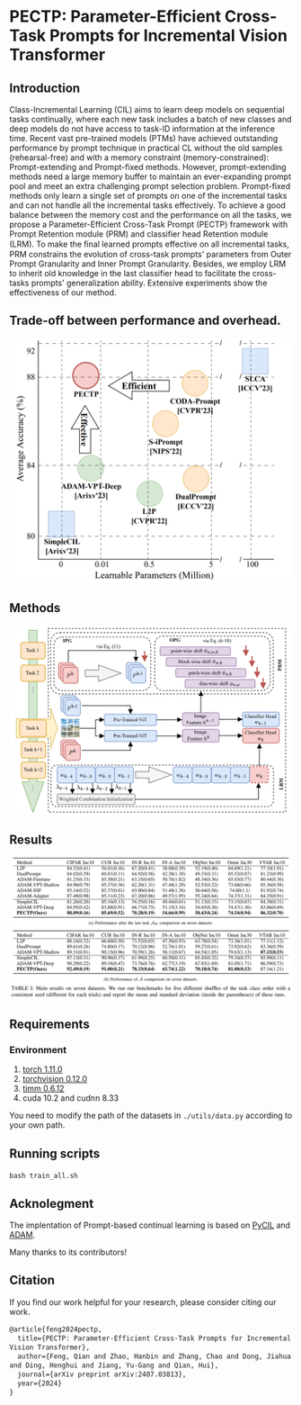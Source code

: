 
# PECTP: Parameter-Efficient Cross-Task Prompts for Incremental Vision Transformer


## Introduction
  Class-Incremental Learning (CIL) aims to learn deep models on sequential tasks continually, where each new task includes a batch of new classes and deep models do not have access to task-ID information at the inference time. Recent vast pre-trained models (PTMs) have achieved outstanding performance by prompt technique in practical CL without the old samples (rehearsal-free) and with a memory constraint (memory-constrained): Prompt-extending and Prompt-fixed methods. However, prompt-extending methods need a large memory buffer to maintain an ever-expanding prompt pool and meet an extra challenging prompt selection problem. Prompt-fixed methods only learn a single set of prompts on one of the incremental tasks and can not handle all the incremental tasks effectively. To achieve a good balance between the memory cost and the performance on all the tasks, we propose a Parameter-Efficient Cross-Task Prompt (PECTP) framework with Prompt Retention module (PRM) and classifier head Retention module (LRM). To make the ﬁnal learned prompts effective on all incremental tasks, PRM constrains the evolution of cross-task prompts' parameters from Outer Prompt Granularity and Inner Prompt Granularity. Besides, we employ LRM to inherit old knowledge in the last classifier head to facilitate the cross-tasks prompts' generalization ability. Extensive experiments show the effectiveness of our method. 

## Trade-off between performance and overhead.
![alt text](fig_readme/compare_pic.png)


## Methods
![alt text](fig_readme/pectp.png)
## Results
![alt text](fig_readme/main_result.png)





## Requirements
### Environment
1. [torch 1.11.0](https://github.com/pytorch/pytorch)
2. [torchvision 0.12.0](https://github.com/pytorch/vision)
3. [timm 0.6.12](https://github.com/huggingface/pytorch-image-models)
4. cuda 10.2 and cudnn 8.33


You need to modify the path of the datasets in `./utils/data.py`  according to your own path.

## Running scripts
``bash train_all.sh``

## Acknolegment

The implentation of Prompt-based continual learning is based on [PyCIL](https://github.com/G-U-N/PyCIL) and [ADAM](https://github.com/zhoudw-zdw/RevisitingCIL).

Many thanks to its contributors!

## Citation

If you find our work helpful for your research, please consider citing our work.

```
@article{feng2024pectp,
  title={PECTP: Parameter-Efficient Cross-Task Prompts for Incremental Vision Transformer},
  author={Feng, Qian and Zhao, Hanbin and Zhang, Chao and Dong, Jiahua and Ding, Henghui and Jiang, Yu-Gang and Qian, Hui},
  journal={arXiv preprint arXiv:2407.03813},
  year={2024}
}
```

